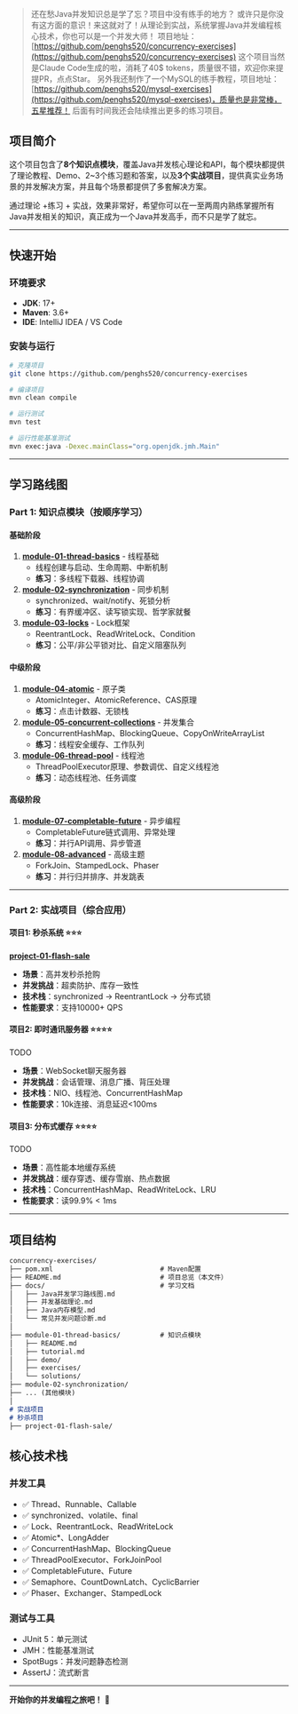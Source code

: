 
> 还在愁Java并发知识总是学了忘？项目中没有练手的地方？ 或许只是你没有这方面的意识！来这就对了！从理论到实战，系统掌握Java并发编程核心技术，你也可以是一个并发大师！
项目地址：[https://github.com/penghs520/concurrency-exercises](https://github.com/penghs520/concurrency-exercises)
这个项目当然是Claude Code生成的啦，消耗了40$ tokens，质量很不错，欢迎你来提提PR，点点Star。
另外我还制作了一个MySQL的练手教程，项目地址：[https://github.com/penghs520/mysql-exercises](https://github.com/penghs520/mysql-exercises)，质量也是非常棒，五星推荐！ 后面有时间我还会陆续推出更多的练习项目。



## 项目简介

这个项目包含了**8个知识点模块**，覆盖Java并发核心理论和API，每个模块都提供了理论教程、Demo、2~3个练习题和答案，以及**3个实战项目**，提供真实业务场景的并发解决方案，并且每个场景都提供了多套解决方案。

通过理论 +练习 +  实战，效果非常好，希望你可以在一至两周内熟练掌握所有Java并发相关的知识，真正成为一个Java并发高手，而不只是学了就忘。


---

## 快速开始

### 环境要求

- **JDK**: 17+
- **Maven**: 3.6+
- **IDE**: IntelliJ IDEA / VS Code

### 安装与运行

```Bash
# 克隆项目
git clone https://github.com/penghs520/concurrency-exercises

# 编译项目
mvn clean compile

# 运行测试
mvn test

# 运行性能基准测试
mvn exec:java -Dexec.mainClass="org.openjdk.jmh.Main"
```

---

## 学习路线图

### Part 1: 知识点模块（按顺序学习）

#### 基础阶段

1. [**module-01-thread-basics**](module-01-thread-basics/) - 线程基础
   - 线程创建与启动、生命周期、中断机制
   - **练习**：多线程下载器、线程协调
2. [**module-02-synchronization**](module-02-synchronization/) - 同步机制
   - synchronized、wait/notify、死锁分析
   - **练习**：有界缓冲区、读写锁实现、哲学家就餐
3. [**module-03-locks**](module-03-locks/) - Lock框架
   - ReentrantLock、ReadWriteLock、Condition
   - **练习**：公平/非公平锁对比、自定义阻塞队列

#### 中级阶段

1. [**module-04-atomic**](module-04-atomic/) - 原子类
   - AtomicInteger、AtomicReference、CAS原理
   - **练习**：点击计数器、无锁栈
2. [**module-05-concurrent-collections**](module-05-concurrent-collections/) - 并发集合
   - ConcurrentHashMap、BlockingQueue、CopyOnWriteArrayList
   - **练习**：线程安全缓存、工作队列
3. [**module-06-thread-pool**](module-06-thread-pool/) - 线程池
   - ThreadPoolExecutor原理、参数调优、自定义线程池
   - **练习**：动态线程池、任务调度

#### 高级阶段

1. [**module-07-completable-future**](module-07-completable-future/) - 异步编程
   - CompletableFuture链式调用、异常处理
   - **练习**：并行API调用、异步管道
2. [**module-08-advanced**](module-08-advanced/) - 高级主题
   - ForkJoin、StampedLock、Phaser
   - **练习**：并行归并排序、并发跳表

---

###  Part 2: 实战项目（综合应用）

#### 项目1: 秒杀系统 ⭐⭐⭐

[**project-01-flash-sale**](projects/project-01-flash-sale/)

- **场景**：高并发秒杀抢购
- **并发挑战**：超卖防护、库存一致性
- **技术栈**：synchronized → ReentrantLock → 分布式锁
- **性能要求**：支持10000+ QPS

#### 项目2: 即时通讯服务器 ⭐⭐⭐⭐

TODO

- **场景**：WebSocket聊天服务器
- **并发挑战**：会话管理、消息广播、背压处理
- **技术栈**：NIO、线程池、ConcurrentHashMap
- **性能要求**：10k连接、消息延迟<100ms

#### 项目3: 分布式缓存 ⭐⭐⭐⭐

TODO

- **场景**：高性能本地缓存系统
- **并发挑战**：缓存穿透、缓存雪崩、热点数据
- **技术栈**：ConcurrentHashMap、ReadWriteLock、LRU
- **性能要求**：读99.9% < 1ms


---

## 项目结构

```Markdown
concurrency-exercises/
├── pom.xml                           # Maven配置
├── README.md                         # 项目总览（本文件）
├── docs/                             # 学习文档
│   ├── Java并发学习路线图.md
│   ├── 并发基础理论.md
│   ├── Java内存模型.md
│   └── 常见并发问题诊断.md
│
├── module-01-thread-basics/          # 知识点模块
│   ├── README.md
│   ├── tutorial.md
│   ├── demo/
│   ├── exercises/
│   └── solutions/
├── module-02-synchronization/
├── ... (其他模块)
│
# 实战项目
# 秒杀项目
├── project-01-flash-sale/

```

## 核心技术栈

### 并发工具

- ✅ Thread、Runnable、Callable
- ✅ synchronized、volatile、final
- ✅ Lock、ReentrantLock、ReadWriteLock
- ✅ Atomic*、LongAdder
- ✅ ConcurrentHashMap、BlockingQueue
- ✅ ThreadPoolExecutor、ForkJoinPool
- ✅ CompletableFuture、Future
- ✅ Semaphore、CountDownLatch、CyclicBarrier
- ✅ Phaser、Exchanger、StampedLock

### 测试与工具

- JUnit 5：单元测试
- JMH：性能基准测试
- SpotBugs：并发问题静态检测
- AssertJ：流式断言



---

**开始你的并发编程之旅吧！** 🚀

